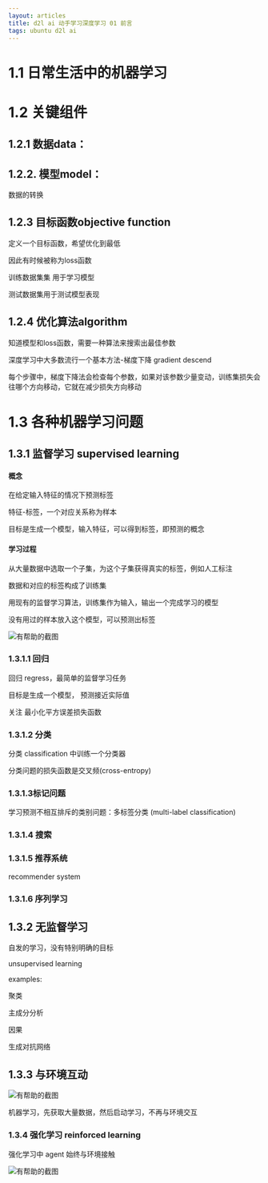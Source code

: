 ```yaml
---
layout: articles
title: d2l ai 动手学习深度学习 01 前言
tags: ubuntu d2l ai
---
```


# 1.1 日常生活中的机器学习

# 1.2 关键组件

## 1.2.1 数据data：

## 1.2.2. 模型model：

数据的转换


## 1.2.3 目标函数objective function

定义一个目标函数，希望优化到最低

因此有时候被称为loss函数

训练数据集集 用于学习模型

测试数据集用于测试模型表现



## 1.2.4 优化算法algorithm

知道模型和loss函数，需要一种算法来搜索出最佳参数

深度学习中大多数流行一个基本方法-梯度下降 gradient descend

每个步骤中，梯度下降法会检查每个参数，如果对该参数少量变动，训练集损失会往哪个方向移动，它就在减少损失方向移动

# 1.3 各种机器学习问题

## 1.3.1 监督学习 supervised learning

#### 概念
在给定输入特征的情况下预测标签

特征-标签，一个对应关系称为样本

目标是生成一个模型，输入特征，可以得到标签，即预测的概念

#### 学习过程

从大量数据中选取一个子集，为这个子集获得真实的标签，例如人工标注

数据和对应的标签构成了训练集

用现有的监督学习算法，训练集作为输入，输出一个完成学习的模型

没有用过的样本放入这个模型，可以预测出标签

![有帮助的截图]((https://zh.d2l.ai/_images/supervised-learning.svg))

### 1.3.1.1 回归

回归 regress，最简单的监督学习任务

目标是生成一个模型， 预测接近实际值

关注 最小化平方误差损失函数


### 1.3.1.2 分类

分类 classification 中训练一个分类器

分类问题的损失函数是交叉频(cross-entropy)

### 1.3.1.3标记问题

学习预测不相互排斥的类别问题：多标签分类 (multi-label classification)

### 1.3.1.4 搜索

### 1.3.1.5 推荐系统

 recommender system

### 1.3.1.6 序列学习


## 1.3.2 无监督学习

自发的学习，没有特别明确的目标

unsupervised learning

examples:

聚类

主成分分析

因果

生成对抗网络

## 1.3.3 与环境互动


![有帮助的截图]((https://zh.d2l.ai/_images/data-collection.svg))

机器学习，先获取大量数据，然后启动学习，不再与环境交互

### 1.3.4 强化学习 reinforced learning

强化学习中 agent 始终与环境接触


![有帮助的截图]((https://zh.d2l.ai/_images/rl-environment.svgg))
